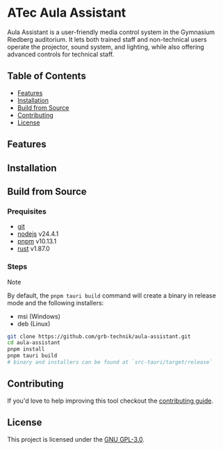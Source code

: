 # ATec Aula Assistant

Aula Assistant is a user-friendly media control system in the Gymnasium Riedberg auditorium.
It lets both trained staff and non-technical users operate the projector, sound system, and lighting,
while also offering advanced controls for technical staff.

## Table of Contents

- [Features](#features)
- [Installation](#installation)
- [Build from Source](#build-from-source)
- [Contributing](#contributing)
- [License](#license)

## Features

<!-- TODO -->

## Installation

<!-- TODO -->

## Build from Source

### Prequisites

- [git](https://git-scm.com/downloads)
- [nodejs](https://nodejs.org/en/download) v24.4.1
- [pnpm](https://pnpm.io/installation) v10.13.1
- [rust](https://www.rust-lang.org/tools/install) v1.87.0

### Steps

> [!NOTE]
> By default, the `pnpm tauri build` command will create a binary in release mode and the following installers:
>
> - msi (Windows)
> - deb (Linux)

```bash
git clone https://github.com/grb-technik/aula-assistant.git
cd aula-assistant
pnpm install
pnpm tauri build
# binary and installers can be found at `src-tauri/target/release`
```

## Contributing

If you'd love to help improving this tool checkout the [contributing guide](CONTRIBUTING.md).

## License

This project is licensed under the [GNU GPL-3.0](LICENSE.txt).

